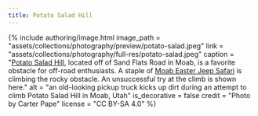 ```yaml
---
title: Potato Salad Hill
---
```


{% include authoring/image.html
    image_path = "assets/collections/photography/preview/potato-salad.jpeg"
    link =      "assets/collections/photography/full-res/potato-salad.jpeg"
    caption = "[Potato Salad Hill](https://www.youtube.com/watch?v=h97f4vfoFgA), located off of Sand Flats Road in Moab, is a favorite obstacle for off-road enthusiasts. A staple of [Moab Easter Jeep Safari](https://web.archive.org/web/20210413011752/https://www.utah.com/events/moab-jeep-safari) is climbing the rocky obstacle. An unsuccessful try at the climb is shown here."
    alt = "an old-looking pickup truck kicks up dirt during an attempt to climb Potato Salad Hill in Moab, Utah"
    is_decorative = false
    credit = "Photo by Carter Pape"
    license = "CC BY-SA 4.0"
%}
